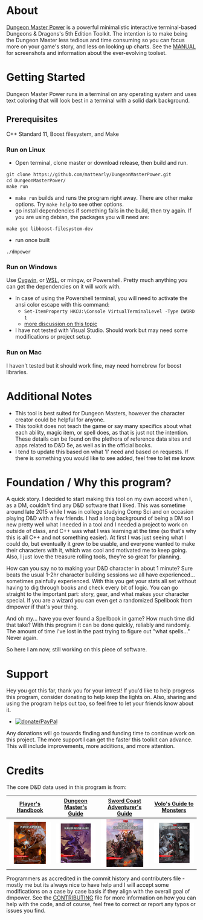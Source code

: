# About

[Dungeon Master Power](https://github.com/mattearly/DungeonMasterPower/releases) is a powerful minimalistic interactive terminal-based Dungeons & Dragons's 5th Edition Toolkit. The intention is to make being the Dungeon Master less tedious and time consuming so you can focus more on your game's story, and less on looking up charts. See the [MANUAL](MANUAL.md) for screenshots and information about the ever-evolving toolset.

# Getting Started

Dungeon Master Power runs in a terminal on any operating system and uses text coloring that will look best in a terminal with a solid dark background.

## Prerequisites

C++ Standard 11, Boost filesystem, and Make

### Run on Linux

- Open terminal, clone master or download release, then build and run.

````
git clone https://github.com/mattearly/DungeonMasterPower.git
cd DungeonMasterPower/
make run
````

- `make run` builds and runs the program right away. There are other make options. Try `make help` to see other options.
- go install dependencies if something fails in the build, then try again. If you are using debian, the packages you will need are:

````
make gcc libboost-filesystem-dev
````

- run once built

````
./dmpower
````

### Run on Windows

Use [Cygwin](https://www.cygwin.com/), or [WSL](https://msdn.microsoft.com/commandline/wsl/about), or mingw, or Powershell. Pretty much anything you can get the dependencies on it will work with.
- In case of using the Powershell terminal, you will need to activate the ansi color escape with this command:
  - `Set-ItemProperty HKCU:\Console VirtualTerminalLevel -Type DWORD 1`
  - [more discussion on this topic](https://stackoverflow.com/questions/51680709/colored-text-output-in-powershell-console-using-ansi-vt100-codes)
- I have not tested with Visual Studio. Should work but may need some modifications or project setup.

### Run on Mac

I haven't tested but it should work fine, may need homebrew for boost libraries.

# Additional Notes

- This tool is best suited for Dungeon Masters, however the character creator could be helpful for anyone.
- This toolkit does not teach the game or say many specifics about what each ability, magic item, or spell does, as that is just not the intention. These details can be found on the plethora of reference data sites and apps related to D&D 5e, as well as in the official books.
- I tend to update this based on what 'I' need and based on requests. If there is something you would like to see added, feel free to let me know.

# Foundation / Why this program?

A quick story. I decided to start making this tool on my own accord when I, as a DM, couldn't find any D&D software that I liked. This was sometime around late 2015 while I was in college studying Comp Sci and on occasion playing D&D with a few friends. I had a long background of being a DM so I new pretty well what I needed in a tool and I needed a project to work on outside of class, and C++ was what I was learning at the time (so that's why this is all C++ and not something easier). At first I was just seeing what I could do, but eventually it grew to be usable, and everyone wanted to make their characters with it, which was cool and motivated me to keep going. Also, I just love the treasure rolling tools, they're so great for planning.

How can you say no to making your D&D character in about 1 minute? Sure beats the usual 1-2hr character building sessions we all have experienced... sometimes painfully experienced. With this you get your stats all set without having to dig through books and check every bit of logic. You can go straight to the important part: story, gear, and what makes your character special. If you are a wizard you can even get a randomized Spellbook from dmpower if that's your thing. 

And oh my... have you ever found a Spellbook in game? How much time did that take? With this program it can be done quickly, reliably and randomly. The amount of time I've lost in the past trying to figure out "what spells..." Never again.

So here I am now, still working on this piece of software. 

# Support

Hey you got this far, thank you for your intrest! If you'd like to help progress this program, consider donating to help keep the lights on. Also, sharing and using the program helps out too, so feel free to let your friends know about it.

- [![donate/PayPal](https://img.shields.io/badge/Donate-PayPal-green.svg)](https://www.paypal.me/mattearly) 

Any donations will go towards finding and funding time to continue work on this project. The more support I can get the faster this toolkit can advance. This will include improvements, more additions, and more attention.

# Credits

The core D&D data used in this program is from:

| [Player's Handbook](http://dnd.wizards.com/products/tabletop-games/rpg-products/rpg_playershandbook) | [Dungeon Master's Guide](http://dnd.wizards.com/products/tabletop-games/rpg-products/dungeon-masters-guide) | [Sword Coast Adventurer's Guide](http://dnd.wizards.com/products/tabletop-games/rpg-products/sc-adventurers-guide) | [Volo's Guide to Monsters](http://dnd.wizards.com/products/tabletop-games/rpg-products/volos-guide-to-monsters) |
| --- | --- | --- | --- |
| [![phb](img/DnD_PHB.png)](http://dnd.wizards.com/products/tabletop-games/rpg-products/rpg_playershandbook) | [![dmg](img/DnD_DMG.png)](http://dnd.wizards.com/products/tabletop-games/rpg-products/dungeon-masters-guide) | [![scag](img/DnD_SCAG.png)](http://dnd.wizards.com/products/tabletop-games/rpg-products/sc-adventurers-guide) | [![vgtm](img/DnD_VGTM.png)](http://dnd.wizards.com/products/tabletop-games/rpg-products/volos-guide-to-monsters) |

Programmers as accredited in the commit history and contributers file - mostly me but its always nice to have help and I will accept some modifications on a case by case basis if they align with the overall goal of dmpower. See the [CONTRIBUTING](CONTRIBUTING.md) file for more information on how you can help with the code, and of course, feel free to correct or report any typos or issues you find.
